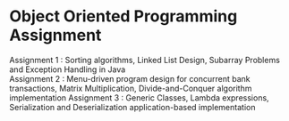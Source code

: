 # Object Oriented Programming Assignment

Assignment 1 : Sorting algorithms, Linked List Design, Subarray Problems and Exception Handling in Java <br>
Assignment 2 : Menu-driven program design for concurrent bank transactions, Matrix Multiplication, Divide-and-Conquer algorithm implementation
Assignment 3 : Generic Classes, Lambda expressions, Serialization and Deserialization application-based implementation


